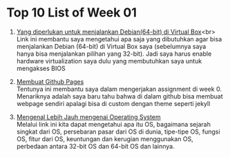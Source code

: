 # Top 10 List of Week 01

1. [Yang diperlukan untuk menjalankan Debian(64-bit) di Virtual Box](https://unix.stackexchange.com/questions/160383/why-i-cant-set-on-the-debian-64-bit-on-the-virtual-box/160450#:~:text=You%20must%20enable%20hardware%20virtualization,system%20for%20the%20particular%20VM.)<br>
Link ini membantu saya mengetahui apa saja yang dibutuhkan agar bisa menjalankan Debian (64-bit)  di Virtual Box saya (sebelumnya saya hanya bisa menjalankan pilihan yang 32-bit). Jadi saya harus enable hardware virtualization saya dulu yang membutuhkan saya untuk mengakses BIOS

2. [Membuat Github Pages](https://docs.github.com/en/github/working-with-github-pages/creating-a-github-pages-site)<br>
Tentunya ini membantu saya dalam mengerjakan assignment di week 0. Menariknya adalah saya baru tahu bahwa di dalam github bisa membuat webpage sendiri apalagi bisa di custom dengan theme seperti jekyll

3. [Mengenal Lebih Jauh mengenai Operating System](https://www.guru99.com/operating-system-tutorial.html#7)<br>
Melalui link ini kita dapat mengetahui apa itu OS, bagaimana sejarah singkat dari OS, persebaran pasar dari OS di dunia, tipe-tipe OS, fungsi OS, fitur dari OS, keuntungan dan kerugian menggunakan OS, perbedaan antara 32-bit OS dan 64-bit OS dan lainnya.

